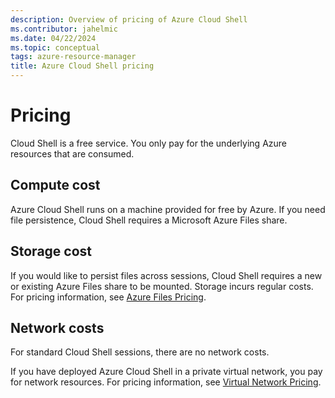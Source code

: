 ```yaml
---
description: Overview of pricing of Azure Cloud Shell
ms.contributor: jahelmic
ms.date: 04/22/2024
ms.topic: conceptual
tags: azure-resource-manager
title: Azure Cloud Shell pricing
---
```

# Pricing

Cloud Shell is a free service. You only pay for the underlying Azure resources that are consumed.

## Compute cost

Azure Cloud Shell runs on a machine provided for free by Azure. If you need file persistence,
Cloud Shell requires a Microsoft Azure Files share.

## Storage cost

If you would like to persist files across sessions, Cloud Shell requires a new or existing Azure Files share to be mounted. Storage incurs regular costs. For pricing information, see [Azure Files Pricing][01].

## Network costs

For standard Cloud Shell sessions, there are no network costs.

If you have deployed Azure Cloud Shell in a private virtual network, you pay for network resources.
For pricing information, see [Virtual Network Pricing][02].

<!-- updated link references -->
[01]: https://azure.microsoft.com/pricing/details/storage/files/
[02]: https://azure.microsoft.com/pricing/details/virtual-network/
